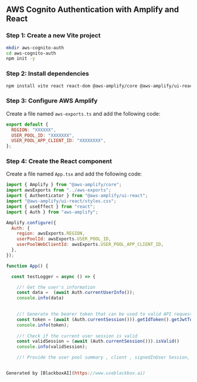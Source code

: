 ## AWS Cognito Authentication with Amplify and React 

### Step 1: Create a new Vite project

```bash
mkdir aws-cognito-auth
cd aws-cognito-auth
npm init -y
```

### Step 2: Install dependencies

```bash
npm install vite react react-dom @aws-amplify/core @aws-amplify/ui-react @aws-amplify/auth
```

### Step 3: Configure AWS Amplify

Create a file named `aws-exports.ts` and add the following code:

```javascript
export default {
  REGION: "XXXXXX",
  USER_POOL_ID: "XXXXXXX",
  USER_POOL_APP_CLIENT_ID: "XXXXXXXX",
};
```

### Step 4: Create the React component

Create a file named `App.tsx` and add the following code:

```javascript
import { Amplify } from "@aws-amplify/core";
import awsExports from "../aws-exports";
import { Authenticator } from "@aws-amplify/ui-react";
import "@aws-amplify/ui-react/styles.css";
import { useEffect } from "react";
import { Auth } from "aws-amplify";

Amplify.configure({
  Auth: {
    region: awsExports.REGION,
    userPoolId: awsExports.USER_POOL_ID,
    userPoolWebClientId: awsExports.USER_POOL_APP_CLIENT_ID,
  },
});

function App() {

  const testLogger = async () => {

    //! Get the user's information 
    const data =  (await Auth.currentUserInfo());
    console.info(data)
    

    //! Generate the bearer token that can be used to valid API request
    const token = (await (Auth.currentSession())).getIdToken().getJwtToken();
    console.info(token);
   
    //! Check if the current user session is valid
    const validSession = (await (Auth.currentSession())).isValid()
    console.info(validSession);

    //! Provide the user pool summary , client , signedInUser Session, username and other details


Generated by [BlackboxAI](https://www.useblackbox.ai)